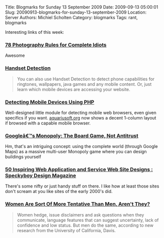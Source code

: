 Title: Blogmarks for Sunday 13 September 2009
Date: 2009-09-13 05:00:01
Slug: 20090913-blogmarks-for-sunday-13-september-2009
Location: Server
Authors: Michiel Scholten
Category: blogmarks
Tags: rant, blogmarks

<p>Interesting links of this week:</p>
<h3><a href="http://gawno.com/2009/05/78-photography-rules/">78 Photography Rules for Complete Idiots</a></h3>
<p>Awesome</p>
<h3><a href="http://www.handsetdetection.com/cms/">Handset Detection</a></h3>
<blockquote><p>You can also use Handset Detection to detect phone capabilities for ringtones, wallpapers, java games and any mobile content. Or, just learn which mobile devices are accessing your website.</p></blockquote>
<h3><a href="http://www.hand-interactive.com/resources/detect-mobile-php.htm">Detecting Mobile Devices Using PHP</a></h3>
<p>Well-designed little module for detecting mobile web browsers, even given specifics if you want. <a href="http://aquariusoft.org/">aquariusoft.org</a> now shows a decent 1-column layout if browsed with a capable mobile browser.</p>
<h3><a href="http://www.techcrunch.com/2009/09/07/googles-monopoly-the-board-game-not-antitrust/">Googleâ€™s Monopoly: The Board Game, Not Antitrust</a></h3>
<p>Hm, that's an intriguing concept: using the complete world (through Google Maps) as a massive multi-user Monopoly game where you can design buildings yourself</p>
<h3><a href="http://speckyboy.com/2009/09/02/50-inspiring-web-application-and-service-web-site-designs/">50 Inspiring Web Application and Service Web Site Designs : Speckyboy Design Magazine</a></h3>
<p>There's some nifty or just handy stuff on there. I like how at least those sites don't scream at you like sites of the early 2000's did.</p>
<h3><a href="http://www.sciencedaily.com/releases/2009/08/090825090749.htm">Women Are Sort Of More Tentative Than Men, Aren't They?</a></h3>
<blockquote><p>Women hedge, issue disclaimers and ask questions when they communicate, language features that can suggest uncertainty, lack of confidence and low status. But men do the same, according to new research from the University of California, Davis.</p></blockquote>

